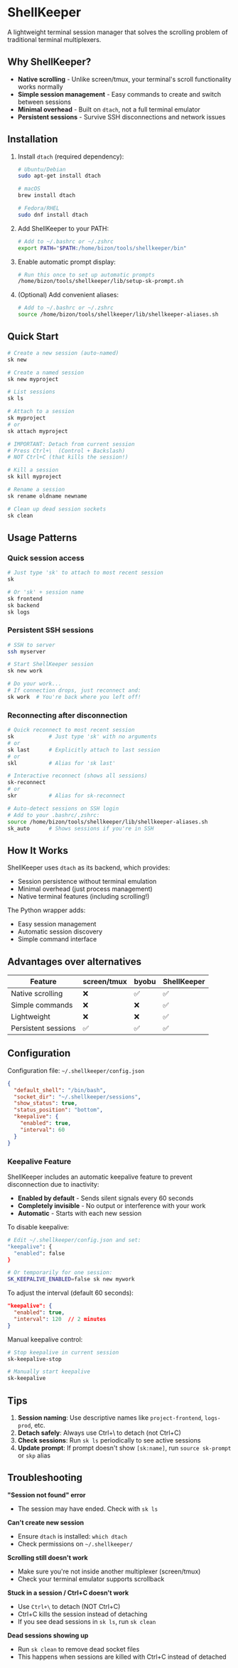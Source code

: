 # ShellKeeper

A lightweight terminal session manager that solves the scrolling problem of traditional terminal multiplexers.

## Why ShellKeeper?

- **Native scrolling** - Unlike screen/tmux, your terminal's scroll functionality works normally
- **Simple session management** - Easy commands to create and switch between sessions
- **Minimal overhead** - Built on `dtach`, not a full terminal emulator
- **Persistent sessions** - Survive SSH disconnections and network issues

## Installation

1. Install `dtach` (required dependency):
   ```bash
   # Ubuntu/Debian
   sudo apt-get install dtach
   
   # macOS
   brew install dtach
   
   # Fedora/RHEL
   sudo dnf install dtach
   ```

2. Add ShellKeeper to your PATH:
   ```bash
   # Add to ~/.bashrc or ~/.zshrc
   export PATH="$PATH:/home/bizon/tools/shellkeeper/bin"
   ```

3. Enable automatic prompt display:
   ```bash
   # Run this once to set up automatic prompts
   /home/bizon/tools/shellkeeper/lib/setup-sk-prompt.sh
   ```

4. (Optional) Add convenient aliases:
   ```bash
   # Add to ~/.bashrc or ~/.zshrc
   source /home/bizon/tools/shellkeeper/lib/shellkeeper-aliases.sh
   ```

## Quick Start

```bash
# Create a new session (auto-named)
sk new

# Create a named session
sk new myproject

# List sessions
sk ls

# Attach to a session
sk myproject
# or
sk attach myproject

# IMPORTANT: Detach from current session
# Press Ctrl+\  (Control + Backslash)
# NOT Ctrl+C (that kills the session!)

# Kill a session
sk kill myproject

# Rename a session
sk rename oldname newname

# Clean up dead session sockets
sk clean
```

## Usage Patterns

### Quick session access
```bash
# Just type 'sk' to attach to most recent session
sk

# Or 'sk' + session name
sk frontend
sk backend
sk logs
```

### Persistent SSH sessions
```bash
# SSH to server
ssh myserver

# Start ShellKeeper session
sk new work

# Do your work...
# If connection drops, just reconnect and:
sk work  # You're back where you left off!
```

### Reconnecting after disconnection
```bash
# Quick reconnect to most recent session
sk           # Just type 'sk' with no arguments
# or
sk last      # Explicitly attach to last session
# or
skl          # Alias for 'sk last'

# Interactive reconnect (shows all sessions)
sk-reconnect
# or
skr          # Alias for sk-reconnect

# Auto-detect sessions on SSH login
# Add to your .bashrc/.zshrc:
source /home/bizon/tools/shellkeeper/lib/shellkeeper-aliases.sh
sk_auto      # Shows sessions if you're in SSH
```

## How It Works

ShellKeeper uses `dtach` as its backend, which provides:
- Session persistence without terminal emulation
- Minimal overhead (just process management)
- Native terminal features (including scrolling!)

The Python wrapper adds:
- Easy session management
- Automatic session discovery
- Simple command interface

## Advantages over alternatives

| Feature | screen/tmux | byobu | ShellKeeper |
|---------|-------------|-------|-------------|
| Native scrolling | ❌ | ✅ | ✅ |
| Simple commands | ❌ | ❌ | ✅ |
| Lightweight | ❌ | ❌ | ✅ |
| Persistent sessions | ✅ | ✅ | ✅ |

## Configuration

Configuration file: `~/.shellkeeper/config.json`

```json
{
  "default_shell": "/bin/bash",
  "socket_dir": "~/.shellkeeper/sessions",
  "show_status": true,
  "status_position": "bottom",
  "keepalive": {
    "enabled": true,
    "interval": 60
  }
}
```

### Keepalive Feature

ShellKeeper includes an automatic keepalive feature to prevent disconnection due to inactivity:

- **Enabled by default** - Sends silent signals every 60 seconds
- **Completely invisible** - No output or interference with your work
- **Automatic** - Starts with each new session

To disable keepalive:
```bash
# Edit ~/.shellkeeper/config.json and set:
"keepalive": {
  "enabled": false
}

# Or temporarily for one session:
SK_KEEPALIVE_ENABLED=false sk new mywork
```

To adjust the interval (default 60 seconds):
```json
"keepalive": {
  "enabled": true,
  "interval": 120  // 2 minutes
}
```

Manual keepalive control:
```bash
# Stop keepalive in current session
sk-keepalive-stop

# Manually start keepalive
sk-keepalive
```

## Tips

1. **Session naming**: Use descriptive names like `project-frontend`, `logs-prod`, etc.
2. **Detach safely**: Always use Ctrl+\ to detach (not Ctrl+C)
3. **Check sessions**: Run `sk ls` periodically to see active sessions
4. **Update prompt**: If prompt doesn't show `[sk:name]`, run `source sk-prompt` or `skp` alias

## Troubleshooting

**"Session not found" error**
- The session may have ended. Check with `sk ls`

**Can't create new session**
- Ensure `dtach` is installed: `which dtach`
- Check permissions on `~/.shellkeeper/`

**Scrolling still doesn't work**
- Make sure you're not inside another multiplexer (screen/tmux)
- Check your terminal emulator supports scrollback

**Stuck in a session / Ctrl+C doesn't work**
- Use `Ctrl+\` to detach (NOT Ctrl+C)
- Ctrl+C kills the session instead of detaching
- If you see dead sessions in `sk ls`, run `sk clean`

**Dead sessions showing up**
- Run `sk clean` to remove dead socket files
- This happens when sessions are killed with Ctrl+C instead of detached